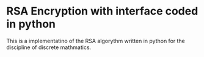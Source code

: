 # RSA Encryption with interface coded in python

This is a implementatino of the RSA algorythm written in python for the discipline of discrete mathmatics.
